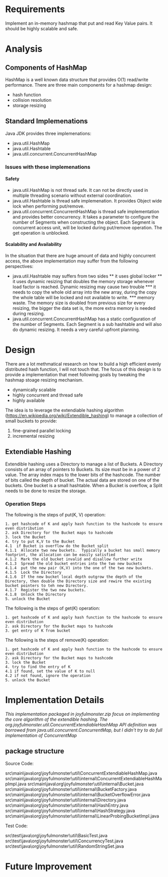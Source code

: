 # Requirements

Implement an in-memory hashmap that put and read Key Value pairs.  It should be highly scalable and safe.

# Analysis

## Components of HashMap

HashMap is a well known data structure that provides O(1) read/write performance.  There are three main components for a hashmap design:

* hash function
* collision resolution
* storage resizing

## Standard Implemenations

Java JDK provides three implemenations:

* java.util.HashMap
* java.util.Hashtable
* java.util.concurrent.ConcurrentHashMap

### Issues with these implemenations

#### Safety

* java.util.HashMap is not thread safe.  It can not be directly used in multiple threading scenario without external coordination.
* java.util.Hashtable is thread safe implemenation.  It provides Object wide lock when performing put/remove.  
* java.util.concurrent.ConcurrentHashMap is thread safe implementation and provides better concurrency.  It takes a parameter to configure the number of Segments when constructing the object.  Each Segment is concurrent access unit, will be locked during put/remove operation.  The get operation is unblocked.

#### Scalability and Availability

In the situation that there are huge amount of data and highly concurrent access, the above implementation may suffer from the following perspectives:

* java.util.Hashtable may suffers from two sides
** it uses global locker
** it uses dynamic resizing that doubles the memory storage whenever load factor is reached.   Dynamic resizing may cause two trouble
*** it needs to copy the whole old array into the new array, during the copy the whole table will be locked and not available to write.
*** memory waste.  The memory size is doubled from previous size for every resizing, the bigger the data set is, the more extra memory is needed during resizing.
* java.util.concurrent.ConcurrentHashMap has a static configuration of the number of Segments.  Each Segment is a sub hashtable and will also do dynamic resizing.   It needs a very careful upfront planning.

# Design 

There are a lot methmatical research on how to build a high efficient evenly distributed hash function, I will not touch that.  The focus of this design is to provide a implementation that meet following goals by tweaking the hashmap stoage resizing mechanism.

* dynamically scalable
* highly concurrent and thread safe
* highly available

The idea is to leverage the extendiable hashing algorithm (https://en.wikipedia.org/wiki/Extendible_hashing) to manage a collection of small buckets to provide:

1. fine-grained parallel locking 
2. incremental resizing

## Extendiable Hashing

Extendible hashing uses a Directory to manage a list of Buckets.  A Directory consists of an array of pointers to Buckets.  Its size must be in a power of 2 value.  The array index maps to the lower bits of the hashcode.  The number of bits called the depth of  bucket.  The actual data are stored on one of the buckets.   One bucket is a small hashtable.  When a Bucket is overflow, a Split needs to be done to resize the storage.

### Operation Steps

The following is the steps of put(K, V) operation:

```
1. get hashcode of K and apply hash function to the hashcode to ensure even distribution
2. ask Directory for the Bucket maps to hashcode
3. lock the Bucket
4. try to put K,V to the Bucket
4.1  if Bucket is overflow do the Bucket split
4.1.1  Allocate two new buckets.  Typically a bucket has small memory footprint, the allocation can be easily satisfied
4.1.2  Mark the old bucket invalid and disallow further write
4.1.3  Spread the old bucket entries into the two new buckets
4.1.4  put the new pair (K,V) into the one of the two new buckets.
4.1.5  Lock the Directory
4.1.6  If the new bucket local depth outgrow the depth of the Directory, then double the Directory size and rewire the existing bucket pointers to teh new Directory.
4.1.7  Register the two new buckets.
4.1.8  Unlock the Directory
5. unlock the Bucket
```

The following is the steps of get(K) operation:

```
1. get hashcode of K and apply hash function to the hashcode to ensure even distribution
2. ask Directory for the Bucket maps to hashcode
3. get entry of K from bucket
```

The following is the steps of remove(K) operation:

```
1. get hashcode of K and apply hash function to the hashcode to ensure even distribution
2. ask Directory for the Bucket maps to hashcode
3. lock the Bucket
4. try to find the entry of K
4.1 if found, set the value of K to null
4.2 if not found, ignore the operation
5. unlock the Bucket
```

# Implementation Details

*This implementation packaged in joyfulmonster.zip focus on implementing the core algorithm of the extendible hashing.  The org.joyfulmonster.util.ConcurrentExtendiableHashMap API definition was borrowed from java.util.concurrent.ConcurrentMap, but I didn't try to do full implementation of ConcurrentMap*

## package structure

Source Code:

src\main\java\org\joyfulmonster\util\ConcurrentExtendiableHashMap.java
src\main\java\org\joyfulmonster\util\internal\ConcurrentExtendiableHashMapImpl.java
src\main\java\org\joyfulmonster\util\internal\Bucket.java
src\main\java\org\joyfulmonster\util\internal\BucketFactory.java
src\main\java\org\joyfulmonster\util\internal\BucketOverflowError.java
src\main\java\org\joyfulmonster\util\internal\Directory.java
src\main\java\org\joyfulmonster\util\internal\HashEntry.java
src\main\java\org\joyfulmonster\util\internal\HashStrategy.java
src\main\java\org\joyfulmonster\util\internal\LinearProbingBucketImpl.java

Test Code:

src\test\java\org\joyfulmonster\util\BasicTest.java
src\test\java\org\joyfulmonster\util\ConcurrencyTest.java
src\test\java\org\joyfulmonster\util\RandomStringSet.java

# Future Improvement
